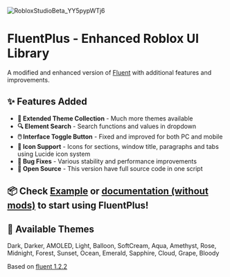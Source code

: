 ![RobloxStudioBeta_YY5pypWTj6](https://github.com/user-attachments/assets/2295f92b-feea-4119-9820-48d61324bc9a)
# FluentPlus - Enhanced Roblox UI Library

A modified and enhanced version of [Fluent](https://github.com/dawid-scripts/Fluent) with additional features and improvements.

## ✨ Features Added

- **🎨 Extended Theme Collection** - Much more themes available
- **🔍 Element Search** - Search functions and values in dropdown
- **🖱️ Interface Toggle Button** - Fixed and improved for both PC and mobile
- **🎯 Icon Support** - Icons for sections, window title, paragraphs and tabs using Lucide icon system
- **🐛 Bug Fixes** - Various stability and performance improvements
- **📃 Open Source** - This version have full source code in one script

## 📦 Check [Example](https://github.com/discoart/FluentPlus/blob/main/Example.lua) or [documentation (without mods)](https://forgenet.gitbook.io/fluent-documentation) to start using FluentPlus!

## 🎨 Available Themes

Dark, Darker, AMOLED, Light, Balloon, SoftCream, Aqua, Amethyst, Rose, Midnight, Forest, Sunset, Ocean, Emerald, Sapphire, Cloud, Grape, Bloody



Based on [fluent 1.2.2](https://github.com/dawid-scripts/Fluent)
